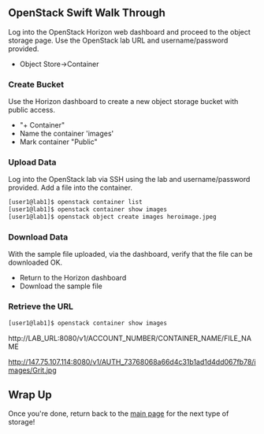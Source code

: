 ## OpenStack Swift Walk Through

Log into the OpenStack Horizon web dashboard and proceed to the object storage page. Use the OpenStack lab URL and username/password provided.

* Object Store->Container

### Create Bucket

Use the Horizon dashboard to create a new object storage bucket with public access.

* "+ Container"
* Name the container 'images'
* Mark container "Public"

### Upload Data

Log into the OpenStack lab via SSH using the lab and username/password provided. Add a file into the container.

```bash
[user1@lab1]$ openstack container list
[user1@lab1]$ openstack container show images
[user1@lab1]$ openstack object create images heroimage.jpeg
```

### Download Data

With the sample file uploaded, via the dashboard, verify that the file can be downloaded OK.

* Return to the Horizon dashboard
* Download the sample file

### Retrieve the URL

```bash
[user1@lab1]$ openstack container show images
```
http://LAB_URL:8080/v1/ACCOUNT_NUMBER/CONTAINER_NAME/FILE_NAME

http://147.75.107.114:8080/v1/AUTH_73768068a66d4c31b1ad1d4dd067fb78/images/Grit.jpg

## Wrap Up

Once you're done, return back to the <A HREF="../master/README.md">main page</A> for the next type of storage!
